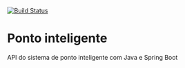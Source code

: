 [![Build Status](https://travis-ci.com/wffernandes/pontointeligente-api.svg?branch=master)](https://travis-ci.com/wffernandes/pontointeligente-api)

# Ponto inteligente
API do sistema de ponto inteligente com Java e Spring Boot
